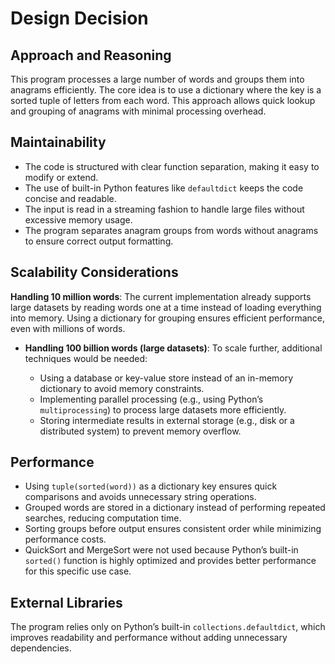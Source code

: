 # Design Decision

## Approach and Reasoning
This program processes a large number of words and groups them into anagrams efficiently. The core idea is to use a dictionary where the key is a sorted tuple of letters from each word. This approach allows quick lookup and grouping of anagrams with minimal processing overhead.

## Maintainability
- The code is structured with clear function separation, making it easy to modify or extend.
- The use of built-in Python features like `defaultdict` keeps the code concise and readable.
- The input is read in a streaming fashion to handle large files without excessive memory usage.
- The program separates anagram groups from words without anagrams to ensure correct output formatting.

## Scalability Considerations
**Handling 10 million words**: The current implementation already supports large datasets by reading words one at a time instead of loading everything into memory. Using a dictionary for grouping ensures efficient performance, even with millions of words.

- **Handling 100 billion words (large datasets)**: To scale further, additional techniques would be needed:
  
  - Using a database or key-value store instead of an in-memory dictionary to avoid memory constraints.
  - Implementing parallel processing (e.g., using Python’s `multiprocessing`) to process large datasets more efficiently.
  - Storing intermediate results in external storage (e.g., disk or a distributed system) to prevent memory overflow.
 
## Performance
- Using `tuple(sorted(word))` as a dictionary key ensures quick comparisons and avoids unnecessary string operations.
- Grouped words are stored in a dictionary instead of performing repeated searches, reducing computation time.
- Sorting groups before output ensures consistent order while minimizing performance costs.
- QuickSort and MergeSort were not used because Python’s built-in `sorted()` function is highly optimized and provides better performance for this specific use case.

## External Libraries
The program relies only on Python’s built-in `collections.defaultdict`, which improves readability and performance without adding unnecessary dependencies.
